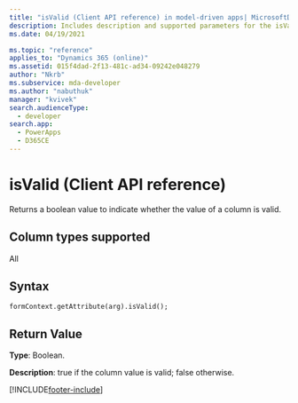 ```yaml
---
title: "isValid (Client API reference) in model-driven apps| MicrosoftDocs"
description: Includes description and supported parameters for the isValid method.
ms.date: 04/19/2021

ms.topic: "reference"
applies_to: "Dynamics 365 (online)"
ms.assetid: 015f4dad-2f13-481c-ad34-09242e048279
author: "Nkrb"
ms.subservice: mda-developer
ms.author: "nabuthuk"
manager: "kvivek"
search.audienceType: 
  - developer
search.app: 
  - PowerApps
  - D365CE
---
```

# isValid (Client API reference)



Returns a boolean value to indicate whether the value of a column is valid. 

## Column types supported

All

## Syntax

`formContext.getAttribute(arg).isValid();`

## Return Value

**Type**: Boolean. 

**Description**: true if the column value is valid; false otherwise.



[!INCLUDE[footer-include](../../../../../includes/footer-banner.md)]